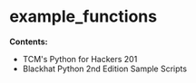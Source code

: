 # example_functions  

**Contents:**  
* TCM's Python for Hackers 201
* Blackhat Python 2nd Edition Sample Scripts
